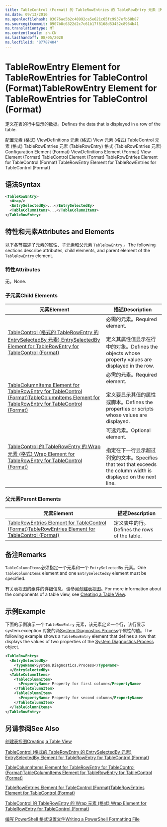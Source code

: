 ```yaml
---
title: TableControl (Format) 的 TableRowEntries 的 TableRowEntry 元素 |Microsoft Docs
ms.date: 09/13/2016
ms.openlocfilehash: 83076ae5b2c48992ce5e621c65fc9937efb68b87
ms.sourcegitcommit: 0907b8c6322d2c7c61b17f8168d53452c8964b41
ms.translationtype: MT
ms.contentlocale: zh-CN
ms.lasthandoff: 08/05/2020
ms.locfileid: "87787404"
---
```

# <a name="tablerowentry-element-for-tablerowentries-for-tablecontrol-format"></a><span data-ttu-id="f1e24-102">TableRowEntry Element for TableRowEntries for TableControl (Format)</span><span class="sxs-lookup"><span data-stu-id="f1e24-102">TableRowEntry Element for TableRowEntries for TableControl (Format)</span></span>

<span data-ttu-id="f1e24-103">定义在表的行中显示的数据。</span><span class="sxs-lookup"><span data-stu-id="f1e24-103">Defines the data that is displayed in a row of the table.</span></span>

<span data-ttu-id="f1e24-104">配置元素 (格式) ViewDefinitions 元素 (格式) View 元素 (格式) TableControl 元素 (格式) TableRowEntries 元素 (TableRowEntry) 格式 (TableRowEntries 元素) </span><span class="sxs-lookup"><span data-stu-id="f1e24-104">Configuration Element (Format) ViewDefinitions Element (Format) View Element (Format) TableControl Element (Format) TableRowEntries Element for TableControl (Format) TableRowEntry Element for TableRowEntries for TableControl (Format)</span></span>

## <a name="syntax"></a><span data-ttu-id="f1e24-105">语法</span><span class="sxs-lookup"><span data-stu-id="f1e24-105">Syntax</span></span>

```xml
<TableRowEntry>
  <Wrap/>
  <EntrySelectedBy>...</EntrySelectedBy>
  <TableColumnItems>...</TableColumnItems>
</TableRowEntry>
```

## <a name="attributes-and-elements"></a><span data-ttu-id="f1e24-106">特性和元素</span><span class="sxs-lookup"><span data-stu-id="f1e24-106">Attributes and Elements</span></span>

<span data-ttu-id="f1e24-107">以下各节描述了元素的属性、子元素和父元素 `TableRowEntry` 。</span><span class="sxs-lookup"><span data-stu-id="f1e24-107">The following sections describe attributes, child elements, and parent element of the `TableRowEntry` element.</span></span>

### <a name="attributes"></a><span data-ttu-id="f1e24-108">特性</span><span class="sxs-lookup"><span data-stu-id="f1e24-108">Attributes</span></span>

<span data-ttu-id="f1e24-109">无。</span><span class="sxs-lookup"><span data-stu-id="f1e24-109">None.</span></span>

### <a name="child-elements"></a><span data-ttu-id="f1e24-110">子元素</span><span class="sxs-lookup"><span data-stu-id="f1e24-110">Child Elements</span></span>

|<span data-ttu-id="f1e24-111">元素</span><span class="sxs-lookup"><span data-stu-id="f1e24-111">Element</span></span>|<span data-ttu-id="f1e24-112">描述</span><span class="sxs-lookup"><span data-stu-id="f1e24-112">Description</span></span>|
|-------------|-----------------|
|[<span data-ttu-id="f1e24-113">TableControl (格式的 TableRowEntry 的 EntrySelectedBy 元素) </span><span class="sxs-lookup"><span data-stu-id="f1e24-113">EntrySelectedBy Element for TableRowEntry for TableControl (Format)</span></span>](./entryselectedby-element-for-tablerowentry-for-tablecontrol-format.md)|<span data-ttu-id="f1e24-114">必需的元素。</span><span class="sxs-lookup"><span data-stu-id="f1e24-114">Required element.</span></span><br /><br /> <span data-ttu-id="f1e24-115">定义其属性值显示在行中的对象。</span><span class="sxs-lookup"><span data-stu-id="f1e24-115">Defines the objects whose property values are displayed in the row.</span></span>|
|[<span data-ttu-id="f1e24-116">TableColumnItems Element for TableRowEntry for TableControl (Format)</span><span class="sxs-lookup"><span data-stu-id="f1e24-116">TableColumnItems Element for TableRowEntry for TableControl (Format)</span></span>](./tablecolumnitems-element-for-tablerowentry-for-tablecontrol-format.md)|<span data-ttu-id="f1e24-117">必需的元素。</span><span class="sxs-lookup"><span data-stu-id="f1e24-117">Required element.</span></span><br /><br /> <span data-ttu-id="f1e24-118">定义要显示其值的属性或脚本。</span><span class="sxs-lookup"><span data-stu-id="f1e24-118">Defines the properties or scripts whose values are displayed.</span></span>|
|[<span data-ttu-id="f1e24-119">TableControl 的 TableRowEntry 的 Wrap 元素 (格式) </span><span class="sxs-lookup"><span data-stu-id="f1e24-119">Wrap Element for TableRowEntry for TableControl (Format)</span></span>](./wrap-element-for-tablerowentry-for-tablecontrol-format.md)|<span data-ttu-id="f1e24-120">可选元素。</span><span class="sxs-lookup"><span data-stu-id="f1e24-120">Optional element.</span></span><br /><br /> <span data-ttu-id="f1e24-121">指定在下一行显示超过列宽的文本。</span><span class="sxs-lookup"><span data-stu-id="f1e24-121">Specifies that text that exceeds the column width is displayed on the next line.</span></span>|

### <a name="parent-elements"></a><span data-ttu-id="f1e24-122">父元素</span><span class="sxs-lookup"><span data-stu-id="f1e24-122">Parent Elements</span></span>

|<span data-ttu-id="f1e24-123">元素</span><span class="sxs-lookup"><span data-stu-id="f1e24-123">Element</span></span>|<span data-ttu-id="f1e24-124">描述</span><span class="sxs-lookup"><span data-stu-id="f1e24-124">Description</span></span>|
|-------------|-----------------|
|[<span data-ttu-id="f1e24-125">TableRowEntries Element for TableControl (Format)</span><span class="sxs-lookup"><span data-stu-id="f1e24-125">TableRowEntries Element for TableControl (Format)</span></span>](./tablerowentries-element-for-tablecontrol-format.md)|<span data-ttu-id="f1e24-126">定义表中的行。</span><span class="sxs-lookup"><span data-stu-id="f1e24-126">Defines the rows of the table.</span></span>|

## <a name="remarks"></a><span data-ttu-id="f1e24-127">备注</span><span class="sxs-lookup"><span data-stu-id="f1e24-127">Remarks</span></span>

<span data-ttu-id="f1e24-128">`TableColumnItems`必须指定一个元素和一个 `EntrySelectedBy` 元素。</span><span class="sxs-lookup"><span data-stu-id="f1e24-128">One `TableColumnItems` element and one `EntrySelectedBy` element must be specified.</span></span>

<span data-ttu-id="f1e24-129">有关表视图的组件的详细信息，请参阅[创建表视图](./creating-a-table-view.md)。</span><span class="sxs-lookup"><span data-stu-id="f1e24-129">For more information about the components of a table view, see [Creating a Table View](./creating-a-table-view.md).</span></span>

## <a name="example"></a><span data-ttu-id="f1e24-130">示例</span><span class="sxs-lookup"><span data-stu-id="f1e24-130">Example</span></span>

<span data-ttu-id="f1e24-131">下面的示例演示一个 `TableRowEntry` 元素，该元素定义一个行，该行显示 system.exception 对象的两[System.Diagnostics.Process](/dotnet/api/System.Diagnostics.Process)个属性的值。</span><span class="sxs-lookup"><span data-stu-id="f1e24-131">The following example shows a `TableRowEntry` element that defines a row that displays the values of two properties of the [System.Diagnostics.Process](/dotnet/api/System.Diagnostics.Process) object.</span></span>

```xml
<TableRowEntry>
  <EntrySelectedBy>
    <TypeName>System.Diagnostics.Process</TypeName>
  </EntrySelectedBy>
  <TableColumnItems>
    <TableColumnItem>
      <PropertyName> Property for first column</PropertyName>
    </TableColumnItem>
    <TableColumnItem>
      <PropertyName> Property for second column</PropertyName>
    </TableColumnItem>
  </TableColumnItems>
</TableRowEntry>
```

## <a name="see-also"></a><span data-ttu-id="f1e24-132">另请参阅</span><span class="sxs-lookup"><span data-stu-id="f1e24-132">See Also</span></span>

[<span data-ttu-id="f1e24-133">创建表视图</span><span class="sxs-lookup"><span data-stu-id="f1e24-133">Creating a Table View</span></span>](./creating-a-table-view.md)

[<span data-ttu-id="f1e24-134">TableControl (格式的 TableRowEntry 的 EntrySelectedBy 元素) </span><span class="sxs-lookup"><span data-stu-id="f1e24-134">EntrySelectedBy Element for TableRowEntry for TableControl (Format)</span></span>](./entryselectedby-element-for-tablerowentry-for-tablecontrol-format.md)

[<span data-ttu-id="f1e24-135">TableColumnItems Element for TableRowEntry for TableControl (Format)</span><span class="sxs-lookup"><span data-stu-id="f1e24-135">TableColumnItems Element for TableRowEntry for TableControl (Format)</span></span>](./tablecolumnitems-element-for-tablerowentry-for-tablecontrol-format.md)

[<span data-ttu-id="f1e24-136">TableRowEntries Element for TableControl (Format)</span><span class="sxs-lookup"><span data-stu-id="f1e24-136">TableRowEntries Element for TableControl (Format)</span></span>](./tablerowentries-element-for-tablecontrol-format.md)

[<span data-ttu-id="f1e24-137">TableControl 的 TableRowEntry 的 Wrap 元素 (格式) </span><span class="sxs-lookup"><span data-stu-id="f1e24-137">Wrap Element for TableRowEntry for TableControl (Format)</span></span>](./wrap-element-for-tablerowentry-for-tablecontrol-format.md)

[<span data-ttu-id="f1e24-138">编写 PowerShell 格式设置文件</span><span class="sxs-lookup"><span data-stu-id="f1e24-138">Writing a PowerShell Formatting File</span></span>](./writing-a-powershell-formatting-file.md)
